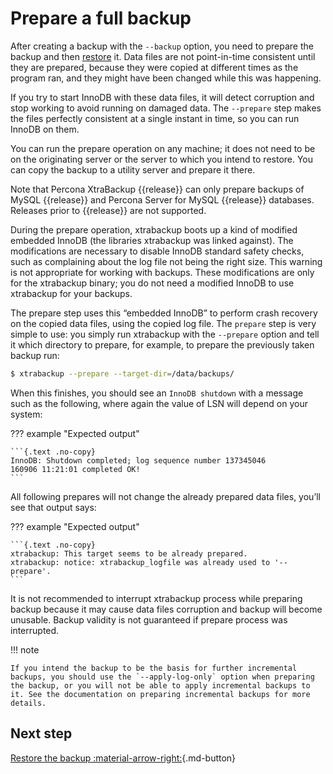 # Prepare a full backup

After creating a backup with the `--backup` option, you need to prepare the backup and then [restore](restore-a-backup.md) it. Data files are not point-in-time
consistent until they are prepared, because they were copied at different times as the program ran, and they might have been changed while this was happening.

If you try to start InnoDB with these data files, it will detect corruption and stop working to avoid running on damaged data. The `--prepare` step makes the files perfectly consistent at a single instant in time, so you can run InnoDB on them.

You can run the prepare operation on any machine; it does not need to be on the originating server or the server to which you intend to restore. You can copy the backup to a utility server and prepare it there.

Note that Percona XtraBackup {{release}} can only prepare backups of MySQL
{{release}} and Percona Server for MySQL {{release}} databases. Releases prior to {{release}} are not supported.

During the prepare operation, xtrabackup boots up a kind of modified embedded InnoDB (the libraries xtrabackup was linked against). The modifications are necessary to disable InnoDB standard safety checks, such as complaining about the log file not being the right size. This warning is not appropriate for working with backups. These modifications are only for the xtrabackup binary; you do not need a modified InnoDB to use xtrabackup for your backups.

The prepare step uses this “embedded InnoDB” to perform crash recovery on the copied data files, using the copied log file. The `prepare` step is very simple to use: you simply run xtrabackup with the `--prepare` option and tell it which directory to prepare, for example, to prepare the previously taken backup run:

```{.bash data-prompt="$"}
$ xtrabackup --prepare --target-dir=/data/backups/
```

When this finishes, you should see an `InnoDB shutdown` with a message such as the following, where again the value of LSN will depend on your system:

??? example "Expected output"

    ```{.text .no-copy}
    InnoDB: Shutdown completed; log sequence number 137345046
    160906 11:21:01 completed OK!
    ```

All following prepares will not change the already prepared data files, you’ll see that output says:

??? example "Expected output"

    ```{.text .no-copy}
    xtrabackup: This target seems to be already prepared.
    xtrabackup: notice: xtrabackup_logfile was already used to '--prepare'.
    ```

It is not recommended to interrupt xtrabackup process while preparing backup because it may cause data files corruption and backup will become unusable. Backup validity is not guaranteed if prepare process was interrupted.

!!! note
   
    If you intend the backup to be the basis for further incremental backups, you should use the `--apply-log-only` option when preparing the backup, or you will not be able to apply incremental backups to it. See the documentation on preparing incremental backups for more details.

## Next step

[Restore the backup :material-arrow-right:](restore-a-backup.md){.md-button}

